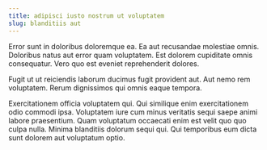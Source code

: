 ```yaml
---
title: adipisci iusto nostrum ut voluptatem
slug: blanditiis aut
---
```


Error sunt in doloribus doloremque ea. Ea aut recusandae molestiae omnis. Doloribus natus aut error quam voluptatem. Est dolorem cupiditate omnis consequatur. Vero quo est eveniet reprehenderit dolores.

Fugit ut ut reiciendis laborum ducimus fugit provident aut. Aut nemo rem voluptatem. Rerum dignissimos qui omnis eaque tempora.

Exercitationem officia voluptatem qui. Qui similique enim exercitationem odio commodi ipsa. Voluptatem iure cum minus veritatis sequi saepe animi labore praesentium. Quam voluptatum occaecati enim est velit quo quo culpa nulla. Minima blanditiis dolorum sequi qui. Qui temporibus eum dicta sunt dolorem aut voluptatum optio.
